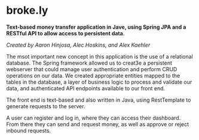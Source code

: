 # broke.ly
__Text-based money transfer application in Jave, using Spring JPA and a RESTful API to allow access to persistent data.__

*Created by Aaron Hinjosa, Alec Hoskins, and Alex Kaehler*

The msot important new concept in this application is the use of a relational database. The Spring framework allowed us to creat3e a persistent webserver that could manage user authentication and perform CRUD operations on our data. We created appropriate entities mapped to the tables in the database, a layer of business logic to process and validate our data, and authenticated API endpoints available to our front end.

The front end is text-based and also written in Java, using RestTemplate to generate requests to the server.

A user can register and log in, where they can access their dashboard. From there they can send and request money, as well as approve or reject inbound requests.
